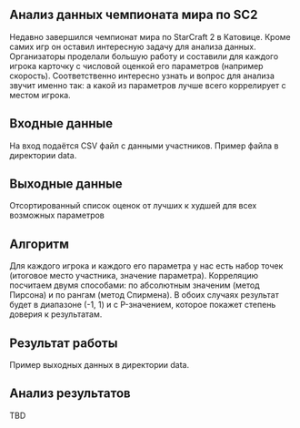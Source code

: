 ## Анализ данных чемпионата мира по SC2

Недавно завершился чемпионат мира по StarCraft 2 в Катовице. Кроме самих игр он оставил интересную задачу для анализа данных. Организаторы проделали большую работу и составили для каждого игрока карточку с числовой оценкой его параметров (например скорость). Соответственно интересно узнать и вопрос для анализа звучит именно так: а какой из параметров лучше всего коррелирует с местом игрока.

## Входные данные

На вход подаётся CSV файл с данными участников. Пример файла в директории data. 

## Выходные данные

Отсортированный список оценок от лучших к худшей для всех возможных параметров

## Алгоритм

Для каждого игрока и каждого его параметра у нас есть набор точек (итоговое место участника, значение параметра). Корреляцию посчитаем двумя способами: по абсолютным значеним (метод Пирсона) и по рангам (метод Спирмена). В обоих случаях результат будет в диапазоне (-1, 1) и с P-значением, которое покажет степень доверия к результатам.

## Результат работы

Пример выходных данных в директории data. 

## Анализ результатов

TBD
